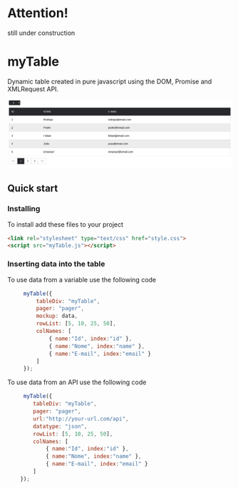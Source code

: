 # Attention!
still under construction

# myTable
Dynamic table created in pure javascript using the DOM, Promise and XMLRequest API.

![Screenshot 1](screenshot.jpeg)

## Quick start

### Installing
To install add these files to your project
```html
<link rel="stylesheet" type="text/css" href="style.css">
<script src="myTable.js"></script>
```
### Inserting data into the table
To use data from a variable use the following code
```javascript
     myTable({
         tableDiv: "myTable",
         pager: "pager",
         mockup: data,
         rowList: [5, 10, 25, 50],
         colNames: [
             { name:"Id", index:"id" },
             { name:"Nome", index:"name" },
             { name:"E-mail", index:"email" }
         ]
     });
```
To use data from an API use the following code
```javascript
     myTable({
        tableDiv: "myTable",
        pager: "pager",
        url:"http://your-url.com/api",
        datatype: "json",
        rowList: [5, 10, 25, 50],
        colNames: [
            { name:"Id", index:"id" },
            { name:"Nome", index:"name" },
            { name:"E-mail", index:"email" }
        ]
    });
```
